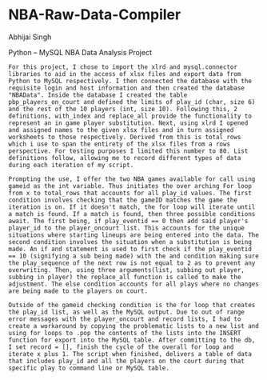 # NBA-Raw-Data-Compiler
Abhijai Singh



Python – MySQL NBA Data Analysis Project



	For this project, I chose to import the xlrd and mysql.connector libraries to aid in the access of xlsx files and export data from Python to MySQL respectively. I then connected the database with the requisite login and host information and then created the database "NBAData". Inside the database I created the table pbp_players_on_court and defined the limits of play_id (char, size 6) and the rest of the 10 players (int, size 10). Following this, 2 definitions, with_index and replace_all provide the functionality to represent an in game player substitution. Next, using xlrd I opened and assigned names to the given xlsx files and in turn assigned worksheets to those respectively. Derived from this is total_rows which i use to span the entirety of the xlsx files from a rows perspective. For testing purposes I limited this number to 80. List definitions follow, allowing me to record different types of data during each iteration of my script. 

	Prompting the use, I offer the two NBA games available for call using gameid as the int variable. Thus initiates the over arching For loop from x to total_rows that accounts for all play_id values. The first condition involves checking that the gameID matches the game the iteration is on. If it doesn't match, the for loop will iterate until a match is found. If a match is found, then three possible conditions await. The first being, if play_eventid == 0 then add said player's player_id to the player_oncourt list. This accounts for the unique situations where starting lineups are being entered into the data. The second condition involves the situation when a substitution is being made. An if and statement is used to first check if the play_eventid == 10 (signifying a sub being made) with the and condition making sure the play_sequence of the next row is not equal to 2 as to prevent any overwriting. Then, using three arguments(list, subbing out player, subbing in player) the replace_all function is called to make the adjustment. The else condition accounts for all plays where no changes are being made to the players on court.

	Outside of the gameid checking condition is the for loop that creates the play_id list, as well as the MySQL output. Due to out of range error messages with the player_oncourt and record lists, I had to create a workaround by copying the problematic lists to a new list and using for loops to .pop the contents of the lists into the INSERT function for export into the MySQL table. After committing to the db, I set record = [], finish the cycle of the overall for loop and iterate x plus 1. The script when finished, delivers a table of data that includes play_id and all the players on the court during that specific play to command line or MySQL table.

